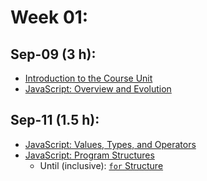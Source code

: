 # Week 01:

## Sep-09 (3 h):
- [Introduction to the Course Unit](https://github.com/isel-leic-ipw/2526i-IPW-LEIC33D/wiki/Introduction-to-the-Course)
- [JavaScript: Overview and Evolution](https://github.com/isel-leic-ipw/2526i-IPW-LEIC33D/wiki/JS-Overview-and-Concepts)

## Sep-11 (1.5 h):
- [JavaScript: Values, Types, and Operators](https://github.com/isel-leic-ipw/2526i-IPW-LEIC33D/wiki/JS-Values-Types-Operators)
- [JavaScript: Program Structures](https://github.com/isel-leic-ipw/2526i-IPW-LEIC33D/wiki/JS-Structures)
    - Until (inclusive): [`for` Structure](https://github.com/isel-leic-ipw/2526i-IPW-LEIC33D/wiki/JS-Structures#for)